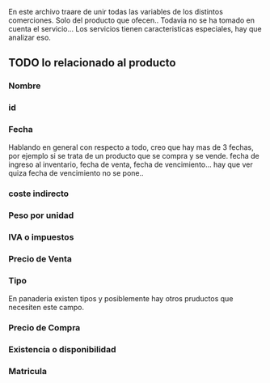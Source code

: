 En este archivo traare de unir todas las variables de los distintos comerciones. Solo del producto que ofecen.. Todavia no se ha tomado en cuenta el
servicio... Los servicios tienen caracteristicas especiales, hay que analizar eso.

## TODO lo relacionado al producto

### Nombre 

### id

### Fecha

Hablando en general con respecto a todo, creo que hay  mas de 3 fechas, por ejemplo si se trata de un producto que se compra y se vende. fecha de ingreso 
al inventario, fecha de venta, fecha de vencimiento... hay que ver quiza fecha de vencimiento no se pone..

### coste indirecto

### Peso por unidad

### IVA o impuestos

### Precio de Venta

### Tipo

En panaderia existen tipos y posiblemente hay otros pruductos que necesiten este campo.

### Precio de Compra

### Existencia o disponibilidad

### Matricula










